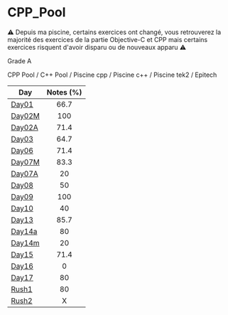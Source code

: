 # CPP_Pool

⚠️ Depuis ma piscine, certains exercices ont changé, vous retrouverez la majorité des exercices de la partie Objective-C et CPP mais certains exercices risquent d'avoir disparu ou de nouveaux apparu ⚠️ 

Grade A

CPP Pool / C++ Pool / Piscine cpp / Piscine c++ / Piscine tek2 / Epitech

| Day                                                                          | Notes (%)  |
| ---------------------------------------------------------------------------- | :--------: |
| [Day01](https://github.com/alanschnegg/CPP_Pool/tree/main/cpp_d01_2019)      | 66.7       |
| [Day02M](https://github.com/alanschnegg/CPP_Pool/tree/main/cpp_d02m_2019)  | 100        |
| [Day02A](https://github.com/alanschnegg/CPP_Pool/tree/main/cpp_d02a_2019)  | 71.4       |
| [Day03](https://github.com/alanschnegg/CPP_Pool/tree/main/cpp_d03_2019)    | 64.7       |
| [Day06](https://github.com/alanschnegg/CPP_Pool/tree/main/cpp_d06_2019)    | 71.4       |
| [Day07M](https://github.com/alanschnegg/CPP_Pool/tree/main/cpp_d07m_2019)  | 83.3       |
| [Day07A](https://github.com/alanschnegg/CPP_Pool/tree/main/cpp_d07a_2019)  | 20         |
| [Day08](https://github.com/alanschnegg/CPP_Pool/tree/main/cpp_d08_2019)    | 50         |
| [Day09](https://github.com/alanschnegg/CPP_Pool/tree/main/cpp_d09_2019)    | 100        |
| [Day10](https://github.com/alanschnegg/CPP_Pool/tree/main/cpp_d10_2019)    | 40         |
| [Day13](https://github.com/alanschnegg/CPP_Pool/tree/main/cpp_d13_2019)    | 85.7       |
| [Day14a](https://github.com/alanschnegg/CPP_Pool/tree/main/cpp_d14a_2019)  | 80         |
| [Day14m](https://github.com/alanschnegg/CPP_Pool/tree/main/cpp_d14m_2019)  | 20         |
| [Day15](https://github.com/alanschnegg/CPP_Pool/tree/main/cpp_d15_2019)    | 71.4       |
| [Day16](https://github.com/alanschnegg/CPP_Pool/tree/main/cpp_d16_2019)    | 0          |
| [Day17](https://github.com/alanschnegg/CPP_Pool/tree/main/cpp_d17_2019)    | 80         |
| [Rush1](https://github.com/alanschnegg/CPP_Pool/tree/main/cpp_rush1_2019)    | 80         |
| [Rush2](https://github.com/alanschnegg/CPP_Pool/tree/main/cpp_rush2_2019)    | X          |
